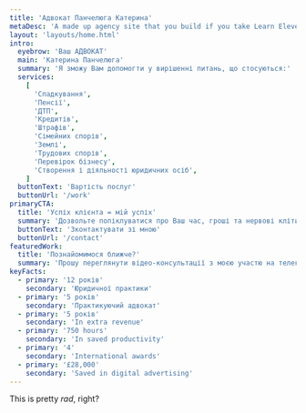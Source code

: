 ```yaml
---
title: 'Адвокат Панчелюга Катерина'
metaDesc: 'A made up agency site that you build if you take Learn Eleventy From Scratch, by Piccalilli'
layout: 'layouts/home.html'
intro:
  eyebrow: 'Ваш АДВОКАТ'
  main: 'Катерина Панчелюга'
  summary: 'Я зможу Вам допомогти у вирішенні питань, що стосуються:'
  services:
    [
      'Спадкування',
      'Пенсії',
      'ДТП',
      'Кредитів',
      'Штрафів',
      'Сімейних спорів',
      'Землі',
      'Трудових спорів',
      'Перевірок бізнесу',
      'Створення і діяльності юридичних осіб',
    ]
  buttonText: 'Вартість послуг'
  buttonUrl: '/work'
primaryCTA:
  title: 'Успіх клієнта = мій успіх'
  summary: 'Дозвольте попіклуватися про Ваш час, гроші та нервові клітини - зверніться до мене'
  buttonText: 'Зконтактувати зі мною'
  buttonUrl: '/contact'
featuredWork:
  title: 'Познайомимося ближче?'
  summary: 'Прошу переглянути відео-консультації з моєю участю на телеканалі "РІВНЕ 1".'
keyFacts:
  - primary: '12 років'
    secondary: 'Юридичної практики'
  - primary: '5 років'
    secondary: 'Практикуючий адвокат'
  - primary: '5 років'
    secondary: 'In extra revenue'
  - primary: '750 hours'
    secondary: 'In saved productivity'
  - primary: '4'
    secondary: 'International awards'
  - primary: '£28,000'
    secondary: 'Saved in digital advertising'
---
```


This is pretty _rad_, right?
